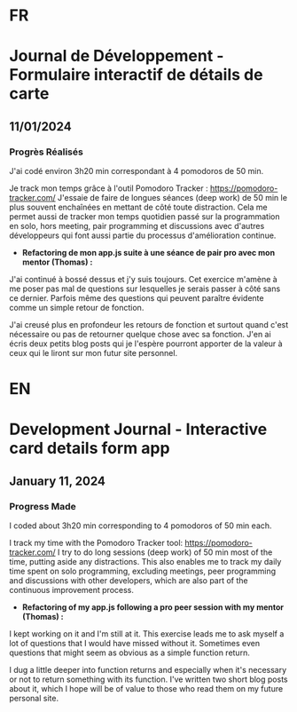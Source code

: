 # FR

# Journal de Développement - Formulaire interactif de détails de carte

## 11/01/2024

### Progrès Réalisés

J'ai codé environ 3h20 min correspondant à 4 pomodoros de 50 min.

Je track mon temps grâce à l'outil Pomodoro Tracker : https://pomodoro-tracker.com/
J'essaie de faire de longues séances (deep work) de 50 min le plus souvent enchaînées en mettant de côté toute distraction.
Cela me permet aussi de tracker mon temps quotidien passé sur la programmation en solo, hors meeting, pair programming et discussions avec d'autres développeurs qui font aussi partie du processus d'amélioration continue.

- **Refactoring de mon app.js suite à une séance de pair pro avec mon mentor (Thomas) :**

J'ai continué à bossé dessus et j'y suis toujours.
Cet exercice m'amène à me poser pas mal de questions sur lesquelles je serais passer à côté sans ce dernier.
Parfois même des questions qui peuvent paraître évidente comme un simple retour de fonction.

J'ai creusé plus en profondeur les retours de fonction et surtout quand c'est nécessaire ou pas de retourner quelque chose avec sa fonction.
J'en ai écris deux petits blog posts qui je l'espère pourront apporter de la valeur à ceux qui le liront sur mon futur site personnel.

# EN

# Development Journal - Interactive card details form app

## January 11, 2024

### Progress Made

I coded about 3h20 min corresponding to 4 pomodoros of 50 min each.

I track my time with the Pomodoro Tracker tool: https://pomodoro-tracker.com/
I try to do long sessions (deep work) of 50 min most of the time, putting aside any distractions.
This also enables me to track my daily time spent on solo programming, excluding meetings, peer programming and discussions with other developers, which are also part of the continuous improvement process.

- **Refactoring of my app.js following a pro peer session with my mentor (Thomas) :**

I kept working on it and I'm still at it.
This exercise leads me to ask myself a lot of questions that I would have missed without it.
Sometimes even questions that might seem as obvious as a simple function return.

I dug a little deeper into function returns and especially when it's necessary or not to return something with its function.
I've written two short blog posts about it, which I hope will be of value to those who read them on my future personal site.
